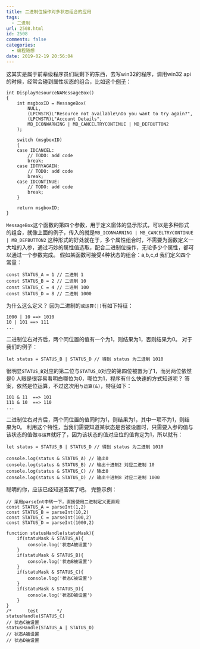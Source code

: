 ```yaml
---
title: 二进制位操作对多状态组合的应用
tags:
  - 二进制
url: 2508.html
id: 2508
comments: false
categories:
  - 编程随想
date: 2019-02-19 20:56:04
---
```


这其实是属于前辈级程序员们玩剩下的东西，去写win32的程序，调用win32 api的时候，经常会碰到属性状态的组合，比如这个[例子](https://docs.microsoft.com/en-us/windows/desktop/api/winuser/nf-winuser-messagebox#examples)：

    int DisplayResourceNAMessageBox()
    {
        int msgboxID = MessageBox(
            NULL,
            (LPCWSTR)L"Resource not available\nDo you want to try again?",
            (LPCWSTR)L"Account Details",
            MB_ICONWARNING | MB_CANCELTRYCONTINUE | MB_DEFBUTTON2
        );
    
        switch (msgboxID)
        {
        case IDCANCEL:
            // TODO: add code
            break;
        case IDTRYAGAIN:
            // TODO: add code
            break;
        case IDCONTINUE:
            // TODO: add code
            break;
        }
    
        return msgboxID;
    }
    

`MessageBox`这个函数的第四个参数，用于定义窗体的显示形式，可以是多种形式的组合，就像上面的例子，传入的就是`MB_ICONWARNING | MB_CANCELTRYCONTINUE | MB_DEFBUTTON2` 这种形式的好处就在于，多个属性组合时，不需要为函数定义一大堆的入参，通过巧妙的属性值选取，配合二进制位操作，无论多少个属性，都可以通过一个参数完成。 假如某函数可接受4种状态的组合：a,b,c,d 我们定义四个常量：

    const STATUS_A = 1 // 二进制 1
    const STATUS_B = 2 // 二进制 10
    const STATUS_C = 4 // 二进制 100
    const STATUS_D = 8 // 二进制 1000
    

为什么这么定义？ 因为二进制的`或运算(|)`有如下特征：

    1000 | 10 ==> 1010
    10 | 101 ==> 111
    ...
    

二进制位右对齐后，两个同位置的值有一个为1，则结果为1，否则结果为0。 对于我们的例子：

    let status = STATUS_B | STATUS_D // 得到 status 为二进制 1010
    

很明显`STATUS_B`对应的第二位与`STATUS_D`对应的第四位被置为了1，而另两位依然是0 人眼是很容易看明白哪位为0，哪位为1，程序有什么快速的方式知道呢？ 答案，依然是位运算，不过这次用`与运算(&)`，特征如下：

    101 & 11  ==> 101
    111 & 10  ==> 110
    ...
    

二进制位右对齐后，两个同位置的值同时为1，则结果为1，其中一项不为1，则结果为0。 利用这个特性，当我们需要知道某状态是否被设置时，只需要入参的值与该状态的值做`与运算`就好了，因为该状态的值对应位的值肯定为1，所以就有：

    let status = STATUS_B | STATUS_D // 得到 status 为二进制 1010
    
    console.log(status & STATUS_A) // 输出0
    console.log(status & STATUS_B) // 输出十进制2 对应二进制 10
    console.log(status & STATUS_C) // 输出0
    console.log(status & STATUS_D) // 输出十进制8 对应二进制 1000
    

聪明的你，应该已经知道答案了吧。 完整示例：

    // 采用parseInt中转一下，直接使用二进制定义更直观
    const STATUS_A = parseInt(1,2)
    const STATUS_B = parseInt(10,2)
    const STATUS_C = parseInt(100,2)
    const STATUS_D = parseInt(1000,2)
    
    function statusHandle(statuMask){
        if(statuMask & STATUS_A){
            console.log('状态A被设置')
        }
        if(statuMask & STATUS_B){
            console.log('状态B被设置')
        }
        if(statuMask & STATUS_C){
            console.log('状态C被设置')
        }
        if(statuMask & STATUS_D){
            console.log('状态D被设置')
        }
    }
    /*      test       */
    statusHandle(STATUS_C)
    // 状态C被设置
    statusHandle(STATUS_A | STATUS_D)
    // 状态A被设置
    // 状态D被设置